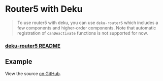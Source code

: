# Router5 with Deku

> To use router5 with deku, you can use `deku-router5` which includes a few components and higher-order components. Note that automatic registration of `canDeactivate` functions is not supported for now.

### [deku-router5 README](https://github.com/router5/router5/tree/master/packages/deku-router5)

## Example

View the source [on GitHub](https://github.com/router5/router5/tree/master/packages/examples/apps/deku).

<div id="app"></div>
